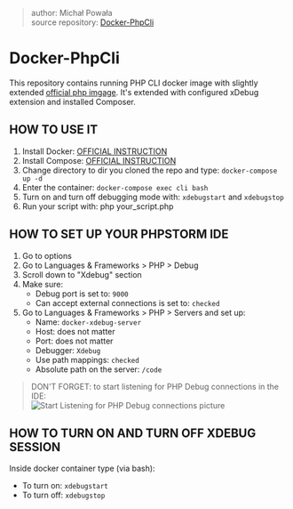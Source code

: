 
> author: Michał Powała <br>
> source repository: [Docker-PhpCli](https://github.com/Crix4lis/Docker-PhpCli)

# Docker-PhpCli

This repository contains running PHP CLI docker image with slightly extended [official php imgage](https://hub.docker.com/r/_/php/). It's extended with configured xDebug extension and installed Composer.

## HOW TO USE IT
1. Install Docker: [OFFICIAL INSTRUCTION](https://docs.docker.com/install/linux/docker-ce/ubuntu/#install-using-the-repository)
1. Install Compose: [OFFICIAL INSTRUCTION](https://docs.docker.com/compose/install/#install-compose)
1. Change directory to dir you cloned the repo and type: `docker-compose up -d`
1. Enter the container: `docker-compose exec cli bash`
1. Turn on and turn off debugging mode with: `xdebugstart` and `xdebugstop`
1. Run your script with: php your_script.php

## HOW TO SET UP YOUR PHPSTORM IDE
1. Go to options
1. Go to Languages & Frameworks > PHP > Debug
1. Scroll down to "Xdebug" section
1. Make sure:
    - Debug port is set to: `9000`
    - Can accept external connections is set to: `checked`
1. Go to Languages & Frameworks > PHP > Servers and set up:
    - Name: `docker-xdebug-server`
    - Host: does not matter
    - Port: does not matter
    - Debugger: `Xdebug`
    - Use path mappings: `checked`
    - Absolute path on the server: `/code`

> DON'T FORGET: to start listening for PHP Debug connections in the IDE: <br>
![Start Listening for PHP Debug connections picture](https://cdn.deliciousbrains.com/content/uploads/2017/02/07162817/script-147_js_-_wp-migrate-db-pro_-____PLUGINS_wp-migrate-db-pro_.png "Listen for Debug connections")

## HOW TO TURN ON AND TURN OFF XDEBUG SESSION
Inside docker container type (via bash):
- To turn on: `xdebugstart`
- To turn off: `xdebugstop`
